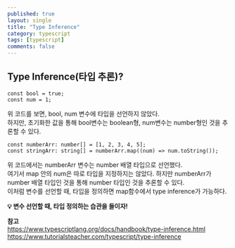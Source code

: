 ```yaml
---
published: true
layout: single
title: "Type Inference"
category: typescript
tags: [typescript]
comments: false
---
```


## Type Inference(타입 추론)?

```
const bool = true;
const num = 1;
```

위 코드를 보면, bool, num 변수에 타입을 선언하지 않았다.  
하지만, 초기화한 값을 통해 bool변수는 boolean형, num변수는 number형인 것을 추론할 수 있다.

```
const numberArr: number[] = [1, 2, 3, 4, 5];
const stringArr: string[] = numberArr.map((num) => num.toString());
```

위 코드에서는 numberArr 변수는 number 배열 타입으로 선언했다.  
여기서 map 안의 num은 따로 타입을 지정하지는 않았다. 하지만 numberArr가 number 배열 타입인 것을 통해 number 타입인 것을 추론할 수 있다.  
이처럼 변수를 선언할 때, 타입을 정의하면 map함수에서 type inference가 가능하다.

**:bulb: 변수 선언할 때, 타입 정의하는 습관을 들이자!**

**참고**  
<https://www.typescriptlang.org/docs/handbook/type-inference.html>
<https://www.tutorialsteacher.com/typescript/type-inference>
